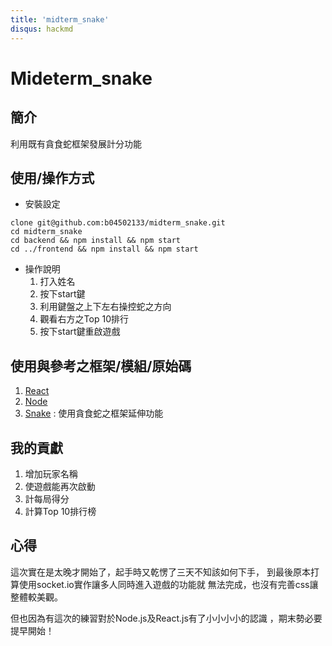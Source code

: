 ```yaml
---
title: 'midterm_snake'
disqus: hackmd
---
```


Mideterm_snake
===

## 簡介

利用既有貪食蛇框架發展計分功能


使用/操作方式
---
* 安裝設定
```gherkin=
clone git@github.com:b04502133/midterm_snake.git
cd midterm_snake
cd backend && npm install && npm start
cd ../frontend && npm install && npm start
```
* 操作說明
    1. 打入姓名
    2. 按下start鍵
    3. 利用鍵盤之上下左右操控蛇之方向
    4. 觀看右方之Top 10排行
    5. 按下start鍵重啟遊戲



## 使用與參考之框架/模組/原始碼

1. [React](https://reactjs.org/)
2. [Node](https://nodejs.org/en/)
4. [Snake](https://github.com/taming-the-state-in-react/react-snake) : 使用貪食蛇之框架延伸功能

## 我的貢獻
1. 增加玩家名稱
2. 使遊戲能再次啟動
3. 計每局得分
4. 計算Top 10排行榜
     
    
## 心得
這次實在是太晚才開始了，起手時又乾愣了三天不知該如何下手，
到最後原本打算使用socket.io實作讓多人同時進入遊戲的功能就 
無法完成，也沒有完善css讓整體較美觀。

但也因為有這次的練習對於Node.js及React.js有了小小小小的認識
，期末勢必要提早開始！